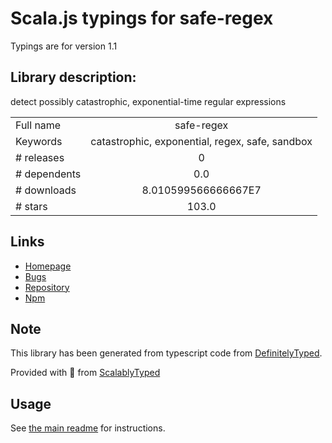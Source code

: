 
# Scala.js typings for safe-regex

Typings are for version 1.1

## Library description:
detect possibly catastrophic, exponential-time regular expressions

|                    |                 |
| ------------------ | :-------------: |
| Full name          | safe-regex |
| Keywords           | catastrophic, exponential, regex, safe, sandbox |
| # releases         | 0 |
| # dependents       | 0.0 |
| # downloads        | 8.010599566666667E7 |
| # stars            | 103.0 |

## Links
- [Homepage](https://github.com/davisjam/safe-regex)
- [Bugs](https://github.com/davisjam/safe-regex/issues)
- [Repository](https://github.com/davisjam/safe-regex)
- [Npm](https://www.npmjs.com/package/safe-regex)
    


## Note
This library has been generated from typescript code from [DefinitelyTyped](https://definitelytyped.org).

Provided with :purple_heart: from [ScalablyTyped](https://github.com/oyvindberg/ScalablyTyped)

## Usage
See [the main readme](../../readme.md) for instructions.


